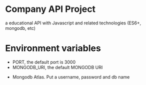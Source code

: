 # Company API Project
a educational API with Javascript and related technologies (ES6+, mongodb, etc)

# Environment variables

- PORT, the default port is 3000
- MONGODB_URI, the default MONGODB URI


* Mongodb Atlas. Put a username, password and db name

